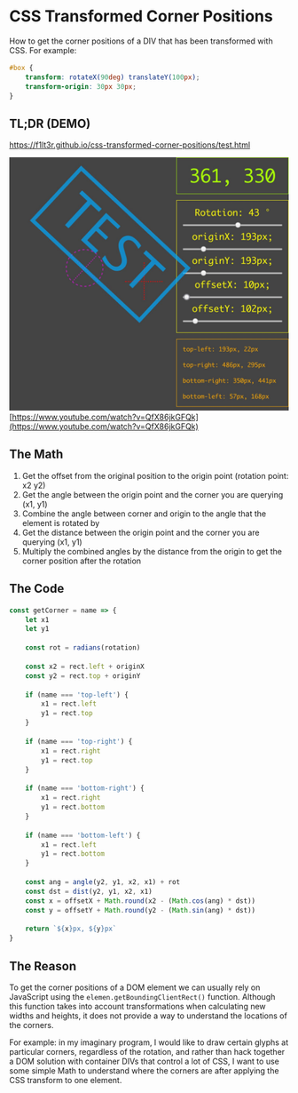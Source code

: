 # CSS Transformed Corner Positions

How to get the corner positions of a DIV that has been transformed with CSS. For example:

```css
#box {
	transform: rotateX(90deg) translateY(100px);
	transform-origin: 30px 30px;
}
```

## TL;DR (DEMO)
https://f1lt3r.github.io/css-transformed-corner-positions/test.html

[![Youtube Explanation](example-image.jpg)](https://www.youtube.com/watch?v=QfX86jkGFQk)
[https://www.youtube.com/watch?v=QfX86jkGFQk](https://www.youtube.com/watch?v=QfX86jkGFQk)


## The Math

1. Get the offset from the original position to the origin point (rotation point: x2 y2)
1. Get the angle between the origin point and the corner you are querying (x1, y1)
1. Combine the angle between corner and origin to the angle that the element is rotated by
1. Get the distance between the origin point and the corner you are querying (x1, y1)
1. Multiply the combined angles by the distance from the origin to get the corner position after the rotation

## The Code

```javascript
const getCorner = name => {
	let x1
	let y1

	const rot = radians(rotation)

	const x2 = rect.left + originX
	const y2 = rect.top + originY

	if (name === 'top-left') {
		x1 = rect.left
		y1 = rect.top
	}

	if (name === 'top-right') {
		x1 = rect.right
		y1 = rect.top
	}

	if (name === 'bottom-right') {
		x1 = rect.right
		y1 = rect.bottom
	}

	if (name === 'bottom-left') {
		x1 = rect.left
		y1 = rect.bottom
	}

	const ang = angle(y2, y1, x2, x1) + rot
	const dst = dist(y2, y1, x2, x1)
	const x = offsetX + Math.round(x2 - (Math.cos(ang) * dst))
	const y = offsetY + Math.round(y2 - (Math.sin(ang) * dst))

	return `${x}px, ${y}px`
}
```

## The Reason

To get the corner positions of a DOM element we can usually rely on JavaScript using the `elemen.getBoundingClientRect()` function. Although this function takes into account transformations when calculating new widths and heights, it does not provide a way to understand the locations of the corners.

For example: in my imaginary program, I would like to draw certain glyphs at particular corners, regardless of the rotation, and rather than hack together a DOM solution with container DIVs that control a lot of CSS, I want to use some simple Math to understand where the corners are after applying the CSS transform to one element.
